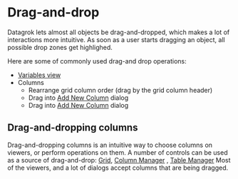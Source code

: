 <!-- TITLE: Drag-and-drop -->
<!-- SUBTITLE: -->

# Drag-and-drop

Datagrok lets almost all objects be drag-and-dropped, which makes a lot of interactions more intuitive. As soon as a
user starts dragging an object, all possible drop zones get highlighed.

Here are some of commonly used drag-and drop operations:

* [Variables view](navigation.md#variables)
* Columns
  * Rearrange grid column order (drag by the grid column header)
  * Drag into [Add New Column](../transform/add-new-column.md) dialog
  * Drag into [Add New Column](../transform/add-new-column.md) dialog

## Drag-and-dropping columns

Drag-and-dropping columns is an intuitive way to choose columns on viewers, or perform operations on them. A number of
controls can be used as a source of drag-and-drop:
[Grid](../visualize/viewers/grid.md), [Column Manager](../explore/column-manager.md)
, [Table Manager](../datagrok/table-manager.md)
Most of the viewers, and a lot of dialogs accept columns that are being dragged.
